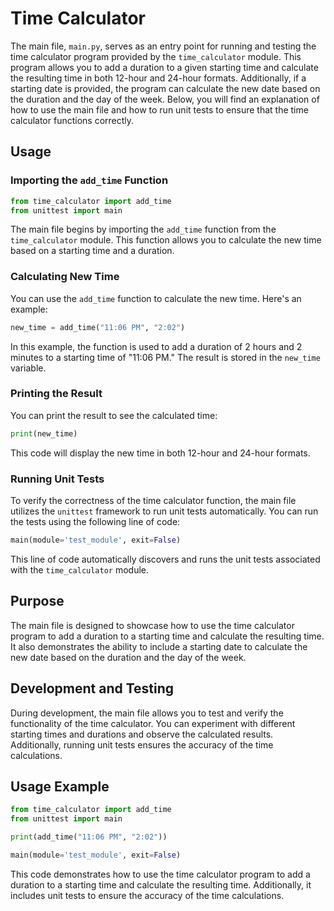 # Time Calculator

The main file, `main.py`, serves as an entry point for running and testing the time calculator program provided by the `time_calculator` module. This program allows you to add a duration to a given starting time and calculate the resulting time in both 12-hour and 24-hour formats. Additionally, if a starting date is provided, the program can calculate the new date based on the duration and the day of the week. Below, you will find an explanation of how to use the main file and how to run unit tests to ensure that the time calculator functions correctly.

## Usage

### Importing the `add_time` Function

```python
from time_calculator import add_time
from unittest import main
```

The main file begins by importing the `add_time` function from the `time_calculator` module. This function allows you to calculate the new time based on a starting time and a duration.

### Calculating New Time

You can use the `add_time` function to calculate the new time. Here's an example:

```python
new_time = add_time("11:06 PM", "2:02")
```

In this example, the function is used to add a duration of 2 hours and 2 minutes to a starting time of "11:06 PM." The result is stored in the `new_time` variable.

### Printing the Result

You can print the result to see the calculated time:

```python
print(new_time)
```

This code will display the new time in both 12-hour and 24-hour formats.

### Running Unit Tests

To verify the correctness of the time calculator function, the main file utilizes the `unittest` framework to run unit tests automatically. You can run the tests using the following line of code:

```python
main(module='test_module', exit=False)
```

This line of code automatically discovers and runs the unit tests associated with the `time_calculator` module.

## Purpose

The main file is designed to showcase how to use the time calculator program to add a duration to a starting time and calculate the resulting time. It also demonstrates the ability to include a starting date to calculate the new date based on the duration and the day of the week.

## Development and Testing

During development, the main file allows you to test and verify the functionality of the time calculator. You can experiment with different starting times and durations and observe the calculated results. Additionally, running unit tests ensures the accuracy of the time calculations.

## Usage Example

```python
from time_calculator import add_time
from unittest import main

print(add_time("11:06 PM", "2:02"))

main(module='test_module', exit=False)
```

This code demonstrates how to use the time calculator program to add a duration to a starting time and calculate the resulting time. Additionally, it includes unit tests to ensure the accuracy of the time calculations.
